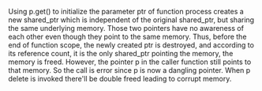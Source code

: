 Using p.get() to initialize the parameter ptr of function process creates a new shared_ptr which is independent of the original shared_ptr, but sharing the same underlying memory. Those two pointers have no awareness of each other even though they point to the same memory. Thus, before the end of function scope, the newly created ptr is destroyed, and according to its reference count, it is the only shared_ptr pointing the memory, the memory is freed. However, the pointer p in the caller function still points to that memory. So the call is error since p is now a dangling pointer. When p delete is invoked there'll be double freed leading to corrupt memory.
